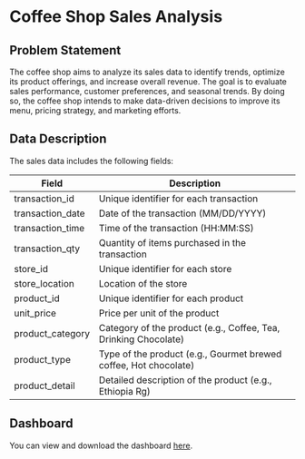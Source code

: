 # Coffee Shop Sales Analysis

## Problem Statement

The coffee shop aims to analyze its sales data to identify trends, optimize its product offerings, and increase overall revenue. The goal is to evaluate sales performance, customer preferences, and seasonal trends. By doing so, the coffee shop intends to make data-driven decisions to improve its menu, pricing strategy, and marketing efforts.

## Data Description

The sales data includes the following fields:

| Field            | Description                                                          |
|------------------|----------------------------------------------------------------------|
| transaction_id   | Unique identifier for each transaction                               |
| transaction_date | Date of the transaction (MM/DD/YYYY)                                 |
| transaction_time | Time of the transaction (HH:MM:SS)                                   |
| transaction_qty  | Quantity of items purchased in the transaction                       |
| store_id         | Unique identifier for each store                                     |
| store_location   | Location of the store                                                |
| product_id       | Unique identifier for each product                                   |
| unit_price       | Price per unit of the product                                        |
| product_category | Category of the product (e.g., Coffee, Tea, Drinking Chocolate)      |
| product_type     | Type of the product (e.g., Gourmet brewed coffee, Hot chocolate)     |
| product_detail   | Detailed description of the product (e.g., Ethiopia Rg)              |

## Dashboard

You can view and download the dashboard [here](https://1drv.ms/x/s!AncCHMR1YhkblZVcNZPivd-6CT8n9w?e=xsCLK2).

